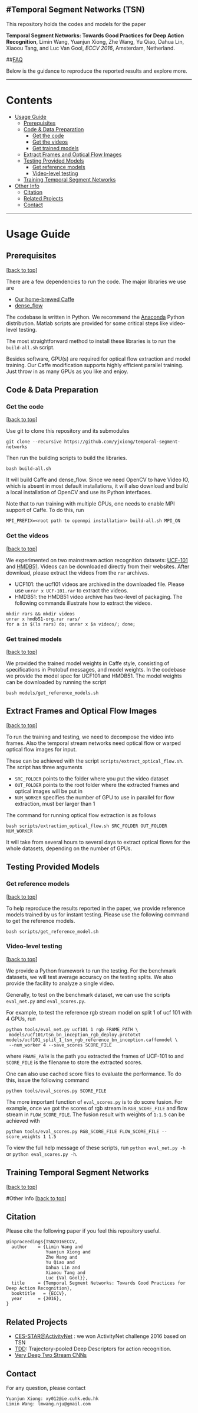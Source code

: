 #Temporal Segment Networks (TSN)
-------------------------------

This repository holds the codes and models for the paper
 
> 
**Temporal Segment Networks: Towards Good Practices for Deep Action Recognition**,
Limin Wang, Yuanjun Xiong, Zhe Wang, Yu Qiao, Dahua Lin, Xiaoou Tang, and Luc Van Gool,
*ECCV 2016*, Amsterdam, Netherland.
>

##[FAQ][faq]

Below is the guidance to reproduce the reported results and explore more.

----
# Contents
* [Usage Guide](#usage-guide)
  * [Prerequisites](#prerequisites)
  * [Code & Data Preparation](#code--data-preparation)
    * [Get the code](#get-the-code)
    * [Get the videos](#get-the-videos)
    * [Get trained models](#get-trained-models)
  * [Extract Frames and Optical Flow Images](#extract-frames-and-optical-flow-images)
  * [Testing Provided Models](#testing-provided-models)
    * [Get reference models](#get-reference-models)
    * [Video-level testing](#video-level-testing)
  * [Training Temporal Segment Networks](#training-temporal-segment-networks)
* [Other Info](#other-info)
  * [Citation](#citation)
  * [Related Projects](#related-projects)
  * [Contact](#contact)

----
# Usage Guide

## Prerequisites
[[back to top](#temporal-segment-networks-tsn)]

There are a few dependencies to run the code. The major libraries we use are

- [Our home-brewed Caffe][caffe]
- [dense_flow][df]

The codebase is written in Python. We recommend the [Anaconda][anaconda] Python distribution. Matlab scripts are provided for some critical steps like video-level testing.

The most straightforward method to install these libraries is to run the `build-all.sh` script.

Besides software, GPU(s) are required for optical flow extraction and model training. Our Caffe modification supports highly efficient parallel training. Just throw in as many GPUs as you like and enjoy.

## Code & Data Preparation

### Get the code
[[back to top](#temporal-segment-networks-tsn)]

Use git to clone this repository and its submodules
```
git clone --recursive https://github.com/yjxiong/temporal-segment-networks
```

Then run the building scripts to build the libraries.

```
bash build-all.sh
```
It will build Caffe and dense_flow. Since we need OpenCV to have Video IO, which is absent in most default installations, it will also download and build a local installation of OpenCV and use its Python interfaces.

Note that to run training with multiple GPUs, one needs to enable MPI support of Caffe. To do this, run

```
MPI_PREFIX=<root path to openmpi installation> build-all.sh MPI_ON
```

### Get the videos
[[back to top](#temporal-segment-networks-tsn)]

We experimented on two mainstream action recognition datasets: [UCF-101][ucf101] and [HMDB51][hmdb51]. Videos can be downloaded directly from their websites.
After download, please extract the videos from the `rar` archives.
- UCF101: the ucf101 videos are archived in the downloaded file. Please use `unrar x UCF-101.rar` to extract the videos.
- HMDB51: the HMDB51 video archive has two-level of packaging.
The following commands illustrate how to extract the videos.
```
mkdir rars && mkdir videos
unrar x hmdb51-org.rar rars/
for a in $(ls rars) do; unrar x $a videos/; done;
```

### Get trained models
[[back to top](#temporal-segment-networks-tsn)]

We provided the trained model weights in Caffe style, consisting of specifications in Protobuf messages, and model weights.
In the codebase we provide the model spec for UCF101 and HMDB51.
The model weights can be downloaded by running the script

```
bash models/get_reference_models.sh
```

## Extract Frames and Optical Flow Images
[[back to top](#temporal-segment-networks-tsn)]

To run the training and testing, we need to decompose the video into frames. Also the temporal stream networks need optical flow or warped optical flow images for input.
 
These can be achieved with the script `scripts/extract_optical_flow.sh`. The script has three arguments
- `SRC_FOLDER` points to the folder where you put the video dataset
- `OUT_FOLDER` points to the root folder where the extracted frames and optical images will be put in
- `NUM_WORKER` specifies the number of GPU to use in parallel for flow extraction, must ber larger than 1

The command for running optical flow extraction is as follows

```
bash scripts/extraction_optical_flow.sh SRC_FOLDER OUT_FOLDER NUM_WORKER
```

It will take from several hours to several days to extract optical flows for the whole datasets, depending on the number of GPUs.  

## Testing Provided Models

### Get reference models
[[back to top](#temporal-segment-networks-tsn)]

To help reproduce the results reported in the paper, we provide reference models trained by us for instant testing. Please use the following command to get the reference models.

```
bash scripts/get_reference_model.sh
```

### Video-level testing
[[back to top](#temporal-segment-networks-tsn)]

We provide a Python framework to run the testing. For the benchmark datasets, we will test average accuracy on the testing splits. We also provide the facility to analyze a single video.

Generally, to test on the benchmark dataset, we can use the scripts `eval_net.py` and `eval_scores.py`.

For example, to test the reference rgb stream model on split 1 of ucf 101 with 4 GPUs, run
```
python tools/eval_net.py ucf101 1 rgb FRAME_PATH \
 models/ucf101/tsn_bn_inception_rgb_deploy.prototxt models/ucf101_split_1_tsn_rgb_reference_bn_inception.caffemodel \
 --num_worker 4 --save_scores SCORE_FILE
```
where `FRAME_PATH` is the path you extracted the frames of UCF-101 to and `SCORE_FILE` is the filename to store the extracted scores.

One can also use cached score files to evaluate the performance. To do this, issue the following command

```
python tools/eval_scores.py SCORE_FILE
```

The more important function of `eval_scores.py` is to do score fusion.
For example, once we got the scores of rgb stream in `RGB_SCORE_FILE` and flow stream in `FLOW_SCORE_FILE`.
The fusion result with weights of `1:1.5` can be achieved with

```
python tools/eval_scores.py RGB_SCORE_FILE FLOW_SCORE_FILE --score_weights 1 1.5
```

To view the full help message of these scripts, run `python eval_net.py -h` or `python eval_scores.py -h`. 

## Training Temporal Segment Networks
[[back to top](#temporal-segment-networks-tsn)]
 
#Other Info
[[back to top](#temporal-segment-networks-tsn)]

## Citation
Please cite the following paper if you feel this repository useful.
```
@inproceedings{TSN2016ECCV,
  author    = {Limin Wang and
               Yuanjun Xiong and
               Zhe Wang and
               Yu Qiao and
               Dahua Lin and
               Xiaoou Tang and
               Luc {Val Gool}},
  title     = {Temporal Segment Networks: Towards Good Practices for Deep Action Recognition},
  booktitle   = {ECCV},
  year      = {2016},
}
```

## Related Projects

- [CES-STAR@ActivityNet][anet] : we won ActivityNet challenge 2016 based on TSN
- [TDD][tdd]: Trajectory-pooled Deep Descriptors for action recognition.
- [Very Deep Two Stream CNNs][caffe]

## Contact
For any question, please contact
```
Yuanjun Xiong: xy012@ie.cuhk.edu.hk
Limin Wang: lmwang.nju@gmail.com
```

[ucf101]:http://crcv.ucf.edu/data/UCF101.php
[hmdb51]:http://serre-lab.clps.brown.edu/resource/hmdb-a-large-human-motion-database/
[caffe]:https://github.com/yjxiong/caffe
[df]:https://github.com/yjxiong/dense_flow
[anaconda]:https://www.continuum.io/downloads
[tdd]:https://github.com/wanglimin/TDD
[anet]:https://github.com/yjxiong/anet2016-cuhk
[faq]:https://github.com/yjxiong/temporal-segment-networks/wiki/Frequently-Asked-Questions

